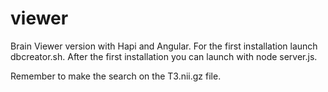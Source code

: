 viewer
======
Brain Viewer version with Hapi and Angular.
For the first installation launch dbcreator.sh.
After the first installation you can launch with node server.js.

Remember to make the search on the T3.nii.gz file.
